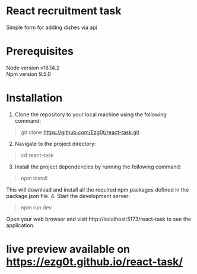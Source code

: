 # React recruitment task
Simple form for adding dishes via api
# Prerequisites
Node version v18.14.2<br />
Npm version 9.5.0
# Installation
1. Clone the repository to your local machine using the following command:
>git clone https://github.com/Ezg0t/react-task.git

2. Navigate to the project directory:
> cd react-task
3. Install the project dependencies by running the following command:
> npm install 

This will download and install all the required npm packages defined in the package.json file.
4. Start the development server:
> npm run dev 

Open your web browser and visit http://localhost:5173/react-task to see the application.
# live preview available on https://ezg0t.github.io/react-task/

 
